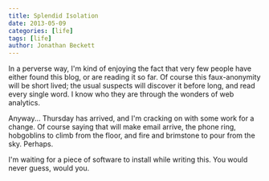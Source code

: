 ```yaml
---
title: Splendid Isolation
date: 2013-05-09
categories: [life]
tags: [life]
author: Jonathan Beckett
---
```


In a perverse way, I'm kind of enjoying the fact that very few people have either found this blog, or are reading it so far. Of course this faux-anonymity will be short lived; the usual suspects will discover it before long, and read every single word. I know who they are through the wonders of web analytics.

Anyway... Thursday has arrived, and I'm cracking on with some work for a change. Of course saying that will make email arrive, the phone ring, hobgoblins to climb from the floor, and fire and brimstone to pour from the sky. Perhaps.

I'm waiting for a piece of software to install while writing this. You would never guess, would you.